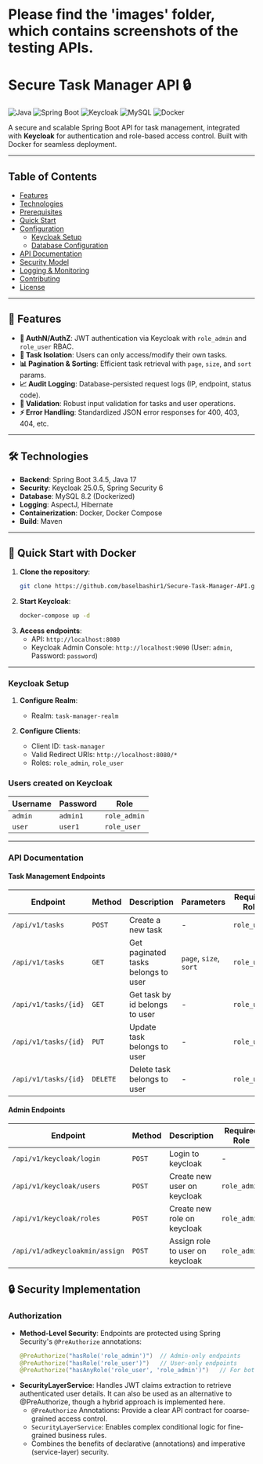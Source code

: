 # Please find the 'images' folder, which contains screenshots of the testing APIs.

# Secure Task Manager API 🔒

![Java](https://img.shields.io/badge/Java-17-blue)
![Spring Boot](https://img.shields.io/badge/Spring%20Boot-3.1-green)
![Keycloak](https://img.shields.io/badge/Keycloak-21-orange)
![MySQL](https://img.shields.io/badge/MySQL-8.2-blue)
![Docker](https://img.shields.io/badge/Docker-✓-blue)

A secure and scalable Spring Boot API for task management, integrated with **Keycloak** for authentication and
role-based access control. Built with Docker for seamless deployment.

---

## Table of Contents

- [Features](#-features)
- [Technologies](#-technologies)
- [Prerequisites](#-prerequisites)
- [Quick Start](#-quick-start-with-docker)
- [Configuration](#-configuration)
    - [Keycloak Setup](#keycloak-setup)
    - [Database Configuration](#database-configuration)
- [API Documentation](#-api-documentation)
- [Security Model](#-security-model)
- [Logging & Monitoring](#-logging--monitoring)
- [Contributing](#-contributing)
- [License](#-license)

---

## 🚀 Features

- **🔐 AuthN/AuthZ**: JWT authentication via Keycloak with `role_admin` and `role_user` RBAC.
- **📝 Task Isolation**: Users can only access/modify their own tasks.
- **📊 Pagination & Sorting**: Efficient task retrieval with `page`, `size`, and `sort` params.
- **📈 Audit Logging**: Database-persisted request logs (IP, endpoint, status code).
- **🧩 Validation**: Robust input validation for tasks and user operations.
- **⚡ Error Handling**: Standardized JSON error responses for 400, 403, 404, etc.

---

## 🛠 Technologies

- **Backend**: Spring Boot 3.4.5, Java 17
- **Security**: Keycloak 25.0.5, Spring Security 6
- **Database**: MySQL 8.2 (Dockerized)
- **Logging**: AspectJ, Hibernate
- **Containerization**: Docker, Docker Compose
- **Build**: Maven

---

## 🐳 Quick Start with Docker

1. **Clone the repository**:
   ```bash
   git clone https://github.com/baselbashir1/Secure-Task-Manager-API.git

2. **Start Keycloak**:
   ```bash
   docker-compose up -d

3. **Access endpoints**:
    - API: `http://localhost:8080`
    - Keycloak Admin Console: `http://localhost:9090` (User: `admin`, Password: `password`)

---

### Keycloak Setup

1. **Configure Realm**:
    - Realm: `task-manager-realm`

2. **Configure Clients**:
    - Client ID: `task-manager`
    - Valid Redirect URIs: `http://localhost:8080/*`
    - Roles: `role_admin`, `role_user`

### Users created on Keycloak

| Username | Password | Role         |
|----------|----------|--------------|
| `admin`  | `admin1` | `role_admin` |
| `user`   | `user1`  | `role_user`  |

---

### API Documentation

#### Task Management Endpoints

| Endpoint             | Method   | Description                         | Parameters             | Required Role |
|----------------------|----------|-------------------------------------|------------------------|---------------|
| `/api/v1/tasks`      | `POST`   | Create a new task                   | -                      | `role_user`   |
| `/api/v1/tasks`      | `GET`    | Get paginated tasks belongs to user | `page`, `size`, `sort` | `role_user`   |
| `/api/v1/tasks/{id}` | `GET`    | Get task by id belongs to user      | -                      | `role_user`   |
| `/api/v1/tasks/{id}` | `PUT`    | Update task belongs to user         | -                      | `role_user`   |
| `/api/v1/tasks/{id}` | `DELETE` | Delete task belongs to user         | -                      | `role_user`   |

#### Admin Endpoints

| Endpoint                       | Method | Description                     | Required Role |
|--------------------------------|--------|---------------------------------|---------------|
| `/api/v1/keycloak/login`       | `POST` | Login to keycloak               | -             |
| `/api/v1/keycloak/users`       | `POST` | Create new user on keycloak     | `role_admin`  |
| `/api/v1/keycloak/roles`       | `POST` | Create new role on keycloak     | `role_admin`  |
| `/api/v1/adkeycloakmin/assign` | `POST` | Assign role to user on keycloak | `role_admin`  |

## 🔒 Security Implementation

### Authorization

- **Method-Level Security**: Endpoints are protected using Spring Security's `@PreAuthorize` annotations:
  ```java
  @PreAuthorize("hasRole('role_admin')")  // Admin-only endpoints
  @PreAuthorize("hasRole('role_user')")   // User-only endpoints
  @PreAuthorize("hasAnyRole('role_user', 'role_admin')")   // For both

- **SecurityLayerService**: Handles JWT claims extraction to retrieve authenticated user details. It can also be used as
  an alternative to @PreAuthorize, though a hybrid approach is implemented here.
    - `@PreAuthorize` Annotations: Provide a clear API contract for coarse-grained access control.
    - `SecurityLayerService`: Enables complex conditional logic for fine-grained business rules.
    - Combines the benefits of declarative (annotations) and imperative (service-layer) security.